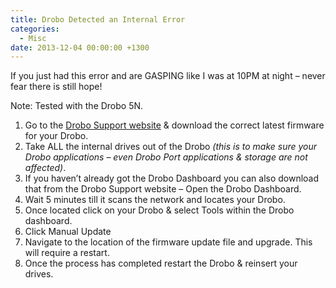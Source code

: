 ```yaml
---
title: Drobo Detected an Internal Error
categories:
  - Misc
date: 2013-12-04 00:00:00 +1300
---
```

If you just had this error and are GASPING like I was at 10PM at night – never fear there is still hope!

Note: Tested with the Drobo 5N.
  
  1. Go to the [Drobo Support website](http://www.drobo.com/support/updates) & download the correct latest firmware for your Drobo.
  2. Take ALL the internal drives out of the Drobo _(this is to make sure your Drobo applications – even Drobo Port applications & storage are not affected)_.
  3. If you haven&#8217;t already got the Drobo Dashboard you can also download that from the Drobo Support website – Open the Drobo Dashboard.
  4. Wait 5 minutes till it scans the network and locates your Drobo.
  5. Once located click on your Drobo & select Tools within the Drobo dashboard.
  6. Click Manual Update
  7. Navigate to the location of the firmware update file and upgrade. This will require a restart.
  8. Once the process has completed restart the Drobo & reinsert your drives.
